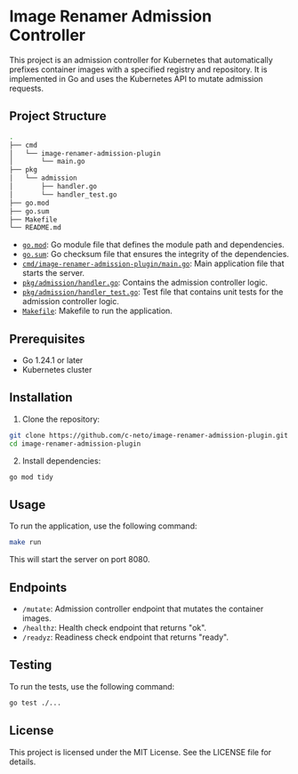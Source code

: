 # Image Renamer Admission Controller

This project is an admission controller for Kubernetes that automatically prefixes container images with a specified registry and repository. It is implemented in Go and uses the Kubernetes API to mutate admission requests.

## Project Structure

```bash
.
├── cmd
│   └── image-renamer-admission-plugin
│       └── main.go
├── pkg
│   └── admission
│       ├── handler.go
│       └── handler_test.go
├── go.mod
├── go.sum
├── Makefile
└── README.md
```

- [`go.mod`](go.mod): Go module file that defines the module path and dependencies.
- [`go.sum`](go.sum): Go checksum file that ensures the integrity of the dependencies.
- [`cmd/image-renamer-admission-plugin/main.go`](cmd/image-renamer-admission-plugin/main.go): Main application file that starts the server.
- [`pkg/admission/handler.go`](pkg/admission/handler.go): Contains the admission controller logic.
- [`pkg/admission/handler_test.go`](pkg/admission/handler_test.go): Test file that contains unit tests for the admission controller logic.
- [`Makefile`](Makefile): Makefile to run the application.

## Prerequisites

- Go 1.24.1 or later
- Kubernetes cluster

## Installation

1. Clone the repository:

```sh
git clone https://github.com/c-neto/image-renamer-admission-plugin.git
cd image-renamer-admission-plugin
```

2. Install dependencies:

```sh
go mod tidy
```

## Usage

To run the application, use the following command:

```sh
make run
```

This will start the server on port 8080.

## Endpoints

- `/mutate`: Admission controller endpoint that mutates the container images.
- `/healthz`: Health check endpoint that returns "ok".
- `/readyz`: Readiness check endpoint that returns "ready".

## Testing

To run the tests, use the following command:

```sh
go test ./...
```

## License

This project is licensed under the MIT License. See the LICENSE file for details.
